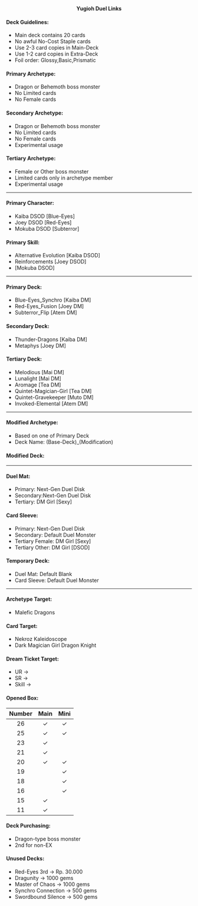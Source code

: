 <p align=center><strong>Yugioh Duel Links</strong></p>

#### Deck Guidelines:
- Main deck contains 20 cards
- No awful No-Cost Staple cards
- Use 2-3 card copies in Main-Deck
- Use 1-2 card copies in Extra-Deck
- Foil order: Glossy,Basic,Prismatic

#### Primary Archetype:
- Dragon or Behemoth boss monster
- No Limited cards
- No Female cards

#### Secondary Archetype:
- Dragon or Behemoth boss monster
- No Limited cards
- No Female cards
- Experimental usage

#### Tertiary Archetype:
- Female or Other boss monster
- Limited cards only in archetype member
- Experimental usage

------------------------------------

#### Primary Character:
- Kaiba DSOD [Blue-Eyes]
- Joey DSOD [Red-Eyes]
- Mokuba DSOD [Subterror]

#### Primary Skill:
- Alternative Evolution [Kaiba DSOD]
- Reinforcements [Joey DSOD]
- [Mokuba DSOD]

------------------------------------

#### Primary Deck:
- Blue-Eyes_Synchro [Kaiba DM]
- Red-Eyes_Fusion [Joey DM]
- Subterror_Flip [Atem DM]

#### Secondary Deck:
- Thunder-Dragons [Kaiba DM]
- Metaphys [Joey DM]

#### Tertiary Deck:
- Melodious [Mai DM]
- Lunalight[Mai DM]
- Aromage [Tea DM]
- Quintet-Magician-Girl [Tea DM]
- Quintet-Gravekeeper [Muto DM]
- Invoked-Elemental [Atem DM]

------------------------------------

#### Modified Archetype:
- Based on one of Primary Deck
- Deck Name: (Base-Deck)_(Modification)

#### Modified Deck:

------------------------------------

#### Duel Mat:
- Primary: Next-Gen Duel Disk
- Secondary:Next-Gen Duel Disk
- Tertiary: DM Girl [Sexy]

#### Card Sleeve:
- Primary: Next-Gen Duel Disk
- Secondary: Default Duel Monster
- Tertiary Female: DM Girl [Sexy]
- Tertiary Other: DM Girl [DSOD]

#### Temporary Deck:
- Duel Mat: Default Blank
- Card Sleeve: Default Duel Monster

------------------------------------

#### Archetype Target:
- Malefic Dragons

#### Card Target:
- Nekroz Kaleidoscope
- Dark Magician Girl Dragon Knight

#### Dream Ticket Target:
- UR -> 
- SR -> 
- Skill ->

#### Opened Box:
| Number | Main | Mini |
|:------:|:----:|:----:|
| 26 | &check; | &check; |
| 25 | &check; | &check; |
| 23 | &check; | |
| 21 | &check; | |
| 20 | &check; | &check; |
| 19 | | &check; |
| 18 | | &check; |
| 16 | | &check; |
| 15 | &check; | |
| 11 | &check; | |

#### Deck Purchasing:
- Dragon-type boss monster
- 2nd for non-EX

#### Unused Decks:
- Red-Eyes 3rd -> Rp. 30.000
- Dragunity -> 1000 gems
- Master of Chaos -> 1000 gems
- Synchro Connection -> 500 gems
- Swordbound Silence -> 500 gems
